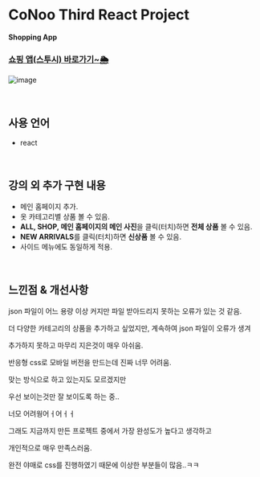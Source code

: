 # CoNoo Third React Project

**Shopping App**

### **[쇼핑 앱(스투시) 바로가기~🌦](https://stussy-react-router-final.vercel.app/)**
![image](https://images.onthelook.co.kr/b/h9qsoq74Ch1JjDwfRPBYqL.jpeg)

<br>

## 사용 언어
* react

<br>

## 강의 외 추가 구현 내용
* 메인 홈페이지 추가.
* 옷 카테고리별 상품 볼 수 있음.
* **ALL, SHOP, 메인 홈페이지의 메인 사진**을 클릭(터치)하면 **전체 상품** 볼 수 있음.
* **NEW ARRIVALS**를 클릭(터치)하면 **신상품** 볼 수 있음.
* 사이드 메뉴에도 동일하게 적용.

<br>

## **느낀점 & 개선사항**
json 파일이 어느 용량 이상 커지만 파일 받아드리지 못하는 오류가 있는 것 같음.

더 다양한 카테고리의 상품을 추가하고 싶었지만, 계속하여 json 파일이 오류가 생겨

추가하지 못하고 마무리 지은것이 매우 아쉬움.

반응형 css로 모바일 버전을 만드는데 진짜 너무 어려움.

맞는 방식으로 하고 있는지도 모르겠지만

우선 보이는것만 잘 보이도록 하는 중..

너모 어려웡어ㅓ어ㅓㅓ

그래도 지금까지 만든 프로젝트 중에서 가장 완성도가 높다고 생각하고

개인적으로 매우 만족스러움.

완전 야매로 css를 진행하였기 때문에 이상한 부분들이 많음..ㅋㅋ
